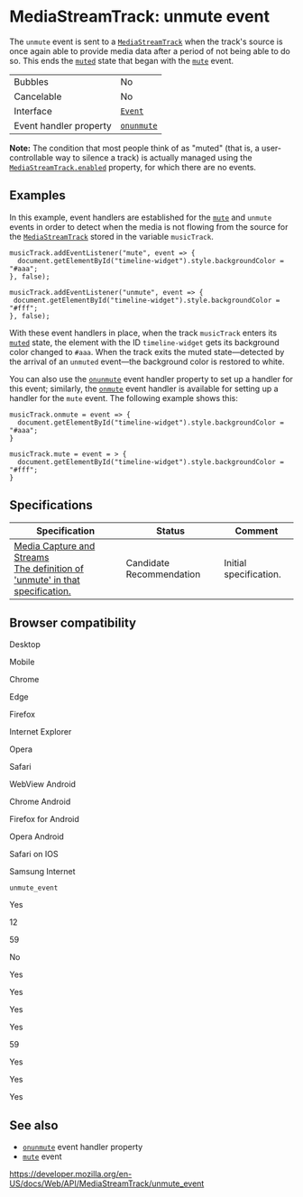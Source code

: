 MediaStreamTrack: unmute event
==============================

The `unmute` event is sent to a [`MediaStreamTrack`](../mediastreamtrack) when the track's source is once again able to provide media data after a period of not being able to do so. This ends the [`muted`](muted) state that began with the [`mute`](mute_event) event.

<table><tbody><tr class="odd"><td>Bubbles</td><td>No</td></tr><tr class="even"><td>Cancelable</td><td>No</td></tr><tr class="odd"><td>Interface</td><td><a href="../event"><code>Event</code></a></td></tr><tr class="even"><td>Event handler property</td><td><a href="onunmute"><code>onunmute</code></a></td></tr></tbody></table>

**Note:** The condition that most people think of as "muted" (that is, a user-controllable way to silence a track) is actually managed using the [`MediaStreamTrack.enabled`](enabled) property, for which there are no events.

Examples
--------

In this example, event handlers are established for the [`mute`](mute_event) and `unmute` events in order to detect when the media is not flowing from the source for the [`MediaStreamTrack`](../mediastreamtrack) stored in the variable `musicTrack`.

    musicTrack.addEventListener("mute", event => {
      document.getElementById("timeline-widget").style.backgroundColor = "#aaa";
    }, false);

    musicTrack.addEventListener("unmute", event => {
     document.getElementById("timeline-widget").style.backgroundColor = "#fff";
    }, false);

With these event handlers in place, when the track `musicTrack` enters its [`muted`](muted) state, the element with the ID `timeline-widget` gets its background color changed to `#aaa`. When the track exits the muted state—detected by the arrival of an `unmuted` event—the background color is restored to white.

You can also use the [`onunmute`](onunmute) event handler property to set up a handler for this event; similarly, the [`onmute`](onmute) event handler is available for setting up a handler for the `mute` event. The following example shows this:

    musicTrack.onmute = event => {
      document.getElementById("timeline-widget").style.backgroundColor = "#aaa";
    }

    musicTrack.mute = event = > {
      document.getElementById("timeline-widget").style.backgroundColor = "#fff";
    }

Specifications
--------------

<table><thead><tr class="header"><th>Specification</th><th>Status</th><th>Comment</th></tr></thead><tbody><tr class="odd"><td><a href="https://w3c.github.io/mediacapture-main/#event-mediastreamtrack-unmute">Media Capture and Streams<br />
<span class="small">The definition of 'unmute' in that specification.</span></a></td><td><span class="spec-cr">Candidate Recommendation</span></td><td>Initial specification.</td></tr></tbody></table>

Browser compatibility
---------------------

Desktop

Mobile

Chrome

Edge

Firefox

Internet Explorer

Opera

Safari

WebView Android

Chrome Android

Firefox for Android

Opera Android

Safari on IOS

Samsung Internet

`unmute_event`

Yes

12

59

No

Yes

Yes

Yes

Yes

59

Yes

Yes

Yes

See also
--------

-   [`onunmute`](onunmute) event handler property
-   [`mute`](mute_event) event

<a href="https://developer.mozilla.org/en-US/docs/Web/API/MediaStreamTrack/unmute_event" class="_attribution-link">https://developer.mozilla.org/en-US/docs/Web/API/MediaStreamTrack/unmute_event</a>
